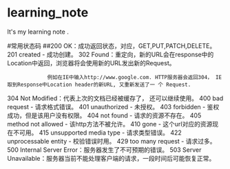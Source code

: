 # learning_note
It's my learning note .


#常用状态码
##200 OK：成功返回状态，对应，GET,PUT,PATCH,DELETE。
201 created  - 成功创建。
302 Found：重定向，新的URL会在response中的Location中返回，浏览器将会使用新的URL发出新的Request。

                 例如在IE中输入http://www.google.com. HTTP服务器会返回304， IE取到Response中Location header的新URL, 又重新发送了一 个 Request.
304 Not Modified：代表上次的文档已经被缓存了， 还可以继续使用。
400 bad request   - 请求格式错误。
401 unauthorized   - 未授权。
403 forbidden   - 鉴权成功，但是该用户没有权限。
404 not found - 请求的资源不存在。
405 method not allowed - 该http方法不被允许。
410 gone - 这个url对应的资源现在不可用。
415 unsupported media type - 请求类型错误。
422 unprocessable entity - 校验错误时用。
429 too many request - 请求过多。
500 Internal Server Error：服务器发生了不可预期的错误。
503 Server Unavailable：服务器当前不能处理客户端的请求，一段时间后可能恢复正常。
